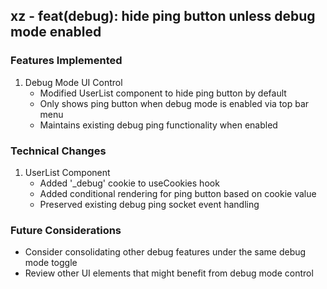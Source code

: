 ## xz - feat(debug): hide ping button unless debug mode enabled

### Features Implemented
1. Debug Mode UI Control
   - Modified UserList component to hide ping button by default
   - Only shows ping button when debug mode is enabled via top bar menu
   - Maintains existing debug ping functionality when enabled

### Technical Changes
1. UserList Component
   - Added '_debug' cookie to useCookies hook
   - Added conditional rendering for ping button based on cookie value
   - Preserved existing debug ping socket event handling

### Future Considerations
- Consider consolidating other debug features under the same debug mode toggle
- Review other UI elements that might benefit from debug mode control
